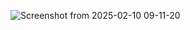 ![Screenshot from 2025-02-10 09-11-20](https://github.com/user-attachments/assets/0b0f97de-9ee2-4d67-ad8e-ac147cfa6099)
